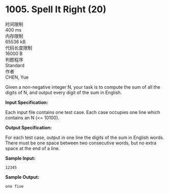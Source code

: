 # 1005. Spell It Right (20)
时间限制<br>
400 ms<br>
内存限制<br>
65536 kB<br>
代码长度限制<br>
16000 B<br>
判题程序<br>
Standard<br>
作者<br>
CHEN, Yue

Given a non-negative integer N, your task is to compute the sum of all the digits of N, and output every digit of the sum in English.

**Input Specification:**

Each input file contains one test case. Each case occupies one line which contains an N (<= 10100).

**Output Specification:**

For each test case, output in one line the digits of the sum in English words. There must be one space between two consecutive words, but no extra space at the end of a line.

**Sample Input:**

    12345

**Sample Output:**

    one five
